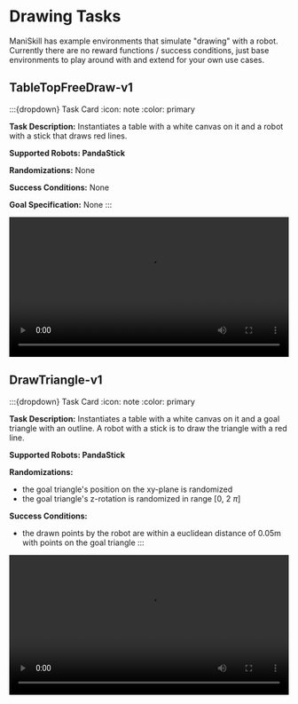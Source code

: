 # Drawing Tasks

ManiSkill has example environments that simulate "drawing" with a robot. Currently there are no reward functions / success conditions, just base environments to play around with and extend for your own use cases.

## TableTopFreeDraw-v1

:::{dropdown} Task Card
:icon: note
:color: primary

**Task Description:**
Instantiates a table with a white canvas on it and a robot with a stick that draws red lines.

**Supported Robots: PandaStick**

**Randomizations:**
None

**Success Conditions:**
None

**Goal Specification:**
None
:::

<video preload="auto" controls="True" width="100%">
<source src="https://github.com/haosulab/ManiSkill/raw/main/figures/environment_demos/TableTopFreeDraw-v1_rt.mp4" type="video/mp4">
</video>

## DrawTriangle-v1

:::{dropdown} Task Card
:icon: note
:color: primary

**Task Description:**
Instantiates a table with a white canvas on it and a goal triangle with an outline. A robot with a stick is to draw the triangle with a red line.

**Supported Robots: PandaStick**

**Randomizations:**
- the goal triangle's position on the xy-plane is randomized
- the goal triangle's z-rotation is randomized in range [0, 2 $\pi$]

**Success Conditions:**
- the drawn points by the robot are within a euclidean distance of 0.05m with points on the goal triangle
:::

<video preload="auto" controls="True" width="100%">
<source src="https://github.com/haosulab/ManiSkill/raw/figures/environment_demos/DrawTriangle-v1_rt.mp4" type="video/mp4">
</video>